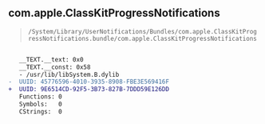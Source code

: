 ## com.apple.ClassKitProgressNotifications

> `/System/Library/UserNotifications/Bundles/com.apple.ClassKitProgressNotifications.bundle/com.apple.ClassKitProgressNotifications`

```diff

   __TEXT.__text: 0x0
   __TEXT.__const: 0x58
   - /usr/lib/libSystem.B.dylib
-  UUID: 45776596-4010-3935-8908-FBE3E569416F
+  UUID: 9E6514CD-92F5-3B73-827B-7DDD59E126DD
   Functions: 0
   Symbols:   0
   CStrings:  0

```
